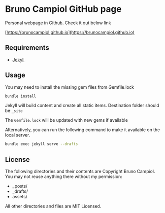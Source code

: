 # Bruno Campiol GitHub page

Personal webpage in Github. Check it out below link

[https://brunocampiol.github.io](https://brunocampiol.github.io)

## Requirements

- [Jekyll](https://jekyllrb.com)

## Usage

You may need to install the missing gem files from Gemfile.lock

```bash
bundle install
```

Jekyll will build content and create all static items. Destination folder should be `_site`

The `Gemfile.lock` will be updated with new gems if available

Alternatively, you can run the following command to make it available on the local server.

```bash
bundle exec jekyll serve --drafts
```

## License

The following directories and their contents are Copyright Bruno Campiol.
You may not reuse anything there without my permission:

- \_posts/
- \_drafts/
- assets/

All other directories and files are MIT Licensed.

